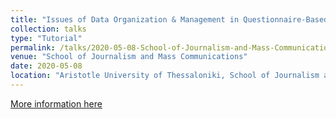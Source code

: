 ```yaml
---
title: "Issues of Data Organization & Management in Questionnaire-Based Surveys (Tutorial on Imputation Technics)"
collection: talks
type: "Tutorial"
permalink: /talks/2020-05-08-School-of-Journalism-and-Mass-Communications-Issues-of-Data-Organization-Management-in-Questionnaire-Based-Surveys-Tutorial-on-Imputation-Technics
venue: "School of Journalism and Mass Communications"
date: 2020-05-08
location: "Aristotle University of Thessaloniki, School of Journalism and Mass Communications"
---
```


[More information here](https://github.com/dfragos/multiple-imputation)